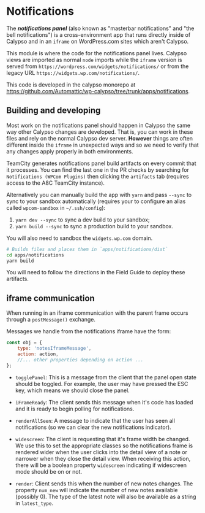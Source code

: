 # Notifications

The _**notifications panel**_ (also known as "masterbar notifications" and "the bell notifications") is a cross-environment app that runs directly inside of Calypso and in an `iframe` on WordPress.com sites which aren't Calypso.

This module is where the code for the notifications panel lives. Calypso views are imported as normal `node` imports while the `iframe` version is served from `https://wordpress.com/widgets/notifications/` or from the legacy URL `https://widgets.wp.com/notifications/`.

This code is developed in the calypso monorepo at <https://github.com/Automattic/wp-calypso/tree/trunk/apps/notifications>.

## Building and developing

Most work on the notifications panel should happen in Calypso the same way other Calypso changes are developed.
That is, you can work in these files and rely on the normal Calypso dev server.
**However** things are often different inside the `iframe` in unexpected ways and so we need to verify that any changes apply properly in both environments.

TeamCity generates notifications panel build artifacts on every commit that it processes. You can find the last one in the PR checks by searching for `Notifications (WPCom Plugins)` then clicking the `artifacts` tab (requires access to the A8C TeamCity instance).

Alternatively you can manually build the app with `yarn` and pass `--sync` to sync to your sandbox automatically (requires your to configure an alias called `wpcom-sandbox` in `~/.ssh/config`):

1. `yarn dev --sync` to sync a dev build to your sandbox;
1. `yarn build --sync` to sync a production build to your sandbox.

You will also need to sandbox the `widgets.wp.com` domain.

```bash
# Builds files and places them in `apps/notifications/dist`
cd apps/notifications
yarn build
```

You will need to follow the directions in the Field Guide to deploy these artifacts.

## iframe communication

When running in an iframe communication with the parent frame occurs through a `postMessage()` exchange.

Messages we handle from the notifications iframe have the form:

```js
const obj = {
	type: 'notesIframeMessage',
	action: action,
	//... other properties depending on action ...
};
```

- `togglePanel`: This is a message from the client that the panel open state
  should be toggled. For example, the user may have pressed the ESC key, which
  means we should close the panel.

- `iFrameReady`: The client sends this message when it's code has loaded and
  it is ready to begin polling for notifications.

- `renderAllSeen`: A message to indicate that the user has seen all
  notifications (so we can clear the new notifications indicator).

- `widescreen`: The client is requesting that it's frame width be changed. We
  use this to set the appropriate classes so the notifications frame is rendered
  wider when the user clicks into the detail view of a note or narrower when
  they close the detail view. When receiving this action, there will be a
  boolean property `widescreen` indicating if widescreen mode should be on or
  not.

- `render`: Client sends this when the number of new notes changes. The property
  `num_new` will indicate the number of new notes available (possibly 0). The
  type of the latest note will also be available as a string in `latest_type`.
